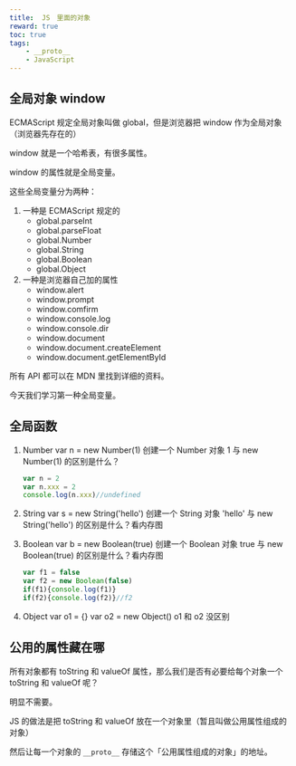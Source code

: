 ```yaml
---
title:  JS　里面的对象
reward: true
toc: true
tags:
	- __proto__
	- JavaScript
---
```




## 全局对象 window

ECMAScript 规定全局对象叫做 global，但是浏览器把 window 作为全局对象（浏览器先存在的）

window 就是一个哈希表，有很多属性。

<!--more-->

window 的属性就是全局变量。

这些全局变量分为两种：

1. 一种是 ECMAScript 规定的
   - global.parseInt
   - global.parseFloat
   - global.Number
   - global.String
   - global.Boolean
   - global.Object
2. 一种是浏览器自己加的属性
   - window.alert
   - window.prompt
   - window.comfirm
   - window.console.log
   - window.console.dir
   - window.document
   - window.document.createElement
   - window.document.getElementById

所有 API 都可以在 MDN 里找到详细的资料。

今天我们学习第一种全局变量。

## 全局函数

1. Number
   var n = new Number(1) 创建一个 Number 对象
   1 与 new Number(1) 的区别是什么？

   ```javascript
   var n = 2
   var n.xxx = 2
   console.log(n.xxx)//undefined
   ```

2. String
   var s = new String('hello') 创建一个 String 对象
   'hello' 与 new String('hello') 的区别是什么？看内存图

3. Boolean
   var b = new Boolean(true) 创建一个 Boolean 对象
   true 与 new Boolean(true) 的区别是什么？看内存图

   ```javascript
   var f1 = false
   var f2 = new Boolean(false)
   if(f1){console.log(f1)}
   if(f2){console.log(f2)}//f2
   ```

4. Object
   var o1 = {}
   var o2 = new Object()
   o1 和 o2 没区别

## 公用的属性藏在哪

所有对象都有 toString 和 valueOf 属性，那么我们是否有必要给每个对象一个 toString 和 valueOf 呢？

明显不需要。

JS 的做法是把 toString 和 valueOf 放在一个对象里（暂且叫做公用属性组成的对象）

然后让每一个对象的 `__proto__` 存储这个「公用属性组成的对象」的地址。